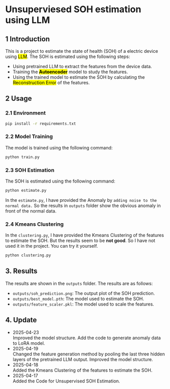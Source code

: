 # Unsuperviesed SOH estimation using LLM

## 1 Introduction  

This is a project to estimate the state of health (SOH) of a electric device using <mark>LLM</mark>. The SOH is estimated using the following steps:  
- Using pretrained LLM to extract the features from the device data.  
- Training the <mark>**Autoencoder**</mark> model to study the features.
- Using the trained model to estimate the SOH by calculating the <mark>Reconstruction Error</mark> of the features.
## 2 Usage
### 2.1 Environment
```bash
pip install -r requirements.txt
```
### 2.2 Model Training  
The model is trained using the following command:
```bash
python train.py
```
### 2.3 SOH Estimation
The SOH is estimated using the following command:
```bash
python estimate.py
```
In the `estimate.py`, I have provided the Anomaly by `adding noise to the normal data.` So the results in `outputs` folder show the obvious anomaly in front of the normal data.
### 2.4 Kmeans Clustering
In the `clustering.py`, I have provided the Kmeans Clustering of the features to estimate the SOH. But the results seem to be **not good**. So I have not used it in the project. You can try it yourself.
```bash
python clustering.py
```
## 3. Results
The results are shown in the `outputs` folder. The results are as follows:
- `outputs/soh_prediction.png`: The output plot of the SOH prediction.
- `outputs/best_model.pth`: The model used to estimate the SOH.
- `outputs/feature_scaler.pkl`: The model used to scale the features.

## 4. Update
- 2025-04-23  
Improved the model structure. Add the code to generate anomaly data to LoRA model.
- 2025-04-19  
Changed the feature generation method by pooling the last three hidden layers of the pretrained LLM output. Improved the model structure.
- 2025-04-18  
Added the Kmeans Clustering of the features to estimate the SOH.
- 2025-04-17  
Added the Code for Unsupervised SOH Estimation.